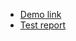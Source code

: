 - [Demo link](https://dmitryisemenov.github.io/layout_enclosures/)
- [Test report](https://dmitryisemenov.github.io/layout_enclosures/report/html_report/)
